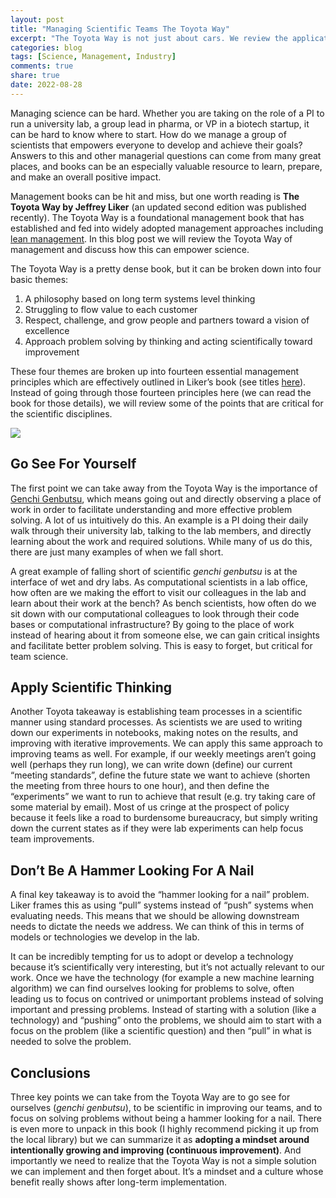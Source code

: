 ```yaml
---
layout: post
title: "Managing Scientific Teams The Toyota Way"
excerpt: "The Toyota Way is not just about cars. We review the application of Toyota management systems to scientific teams."
categories: blog
tags: [Science, Management, Industry]
comments: true
share: true
date: 2022-08-28
---
```


Managing science can be hard. Whether you are taking on the role of a PI to run a university lab, a group lead in pharma, or VP in a biotech startup, it can be hard to know where to start. How do we manage a group of scientists that empowers everyone to develop and achieve their goals? Answers to this and other managerial questions can come from many great places, and books can be an especially valuable resource to learn, prepare, and make an overall positive impact.

Management books can be hit and miss, but one worth reading is **The Toyota Way by Jeffrey Liker** (an updated second edition was published recently). The Toyota Way is a foundational management book that has established and fed into widely adopted management approaches including [lean management](https://en.wikipedia.org/wiki/Lean_manufacturing). In this blog post we will review the Toyota Way of management and discuss how this can empower science.

The Toyota Way is a pretty dense book, but it can be broken down into four basic themes:

1. A philosophy based on long term systems level thinking
2. Struggling to flow value to each customer
3. Respect, challenge, and grow people and partners toward a vision of excellence
4. Approach problem solving by thinking and acting scientifically toward improvement

These four themes are broken up into fourteen essential management principles which are effectively outlined in Liker’s book (see titles [here](https://www.oreilly.com/library/view/the-toyota-way/9781260468526/)). Instead of going through those fourteen principles here (we can read the book for those details), we will review some of the points that are critical for the scientific disciplines.

![](../../../images/toyota.jpg)

## Go See For Yourself

The first point we can take away from the Toyota Way is the importance of [Genchi Genbutsu](https://en.wikipedia.org/wiki/Genchi_Genbutsu), which means going out and directly observing a place of work in order to facilitate understanding and more effective problem solving. A lot of us intuitively do this. An example is a PI doing their daily walk through their university lab, talking to the lab members, and directly learning about the work and required solutions. While many of us do this, there are just many examples of when we fall short.

A great example of falling short of scientific *genchi genbutsu* is at the interface of wet and dry labs. As computational scientists in a lab office, how often are we making the effort to visit our colleagues in the lab and learn about their work at the bench? As bench scientists, how often do we sit down with our computational colleagues to look through their code bases or computational infrastructure? By going to the place of work instead of hearing about it from someone else, we can gain critical insights and facilitate better problem solving. This is easy to forget, but critical for team science.

## Apply Scientific Thinking

Another Toyota takeaway is establishing team processes in a scientific manner using standard processes. As scientists we are used to writing down our experiments in notebooks, making notes on the results, and improving with iterative improvements. We can apply this same approach to improving teams as well. For example, if our weekly meetings aren’t going well (perhaps they run long), we can write down (define) our current “meeting standards”, define the future state we want to achieve (shorten the meeting from three hours to one hour), and then define the “experiments” we want to run to achieve that result (e.g. try taking care of some material by email). Most of us cringe at the prospect of policy because it feels like a road to burdensome bureaucracy, but simply writing down the current states as if they were lab experiments can help focus team improvements. 

## Don’t Be A Hammer Looking For A Nail

A final key takeaway is to avoid the “hammer looking for a nail” problem. Liker frames this as using “pull” systems instead of “push” systems when evaluating needs. This means that we should be allowing downstream needs to dictate the needs we address. We can think of this in terms of models or technologies we develop in the lab.

It can be incredibly tempting for us to adopt or develop a technology because it’s scientifically very interesting, but it’s not actually relevant to our work. Once we have the technology (for example a new machine learning algorithm) we can find ourselves looking for problems to solve, often leading us to focus on contrived or unimportant problems instead of solving important and pressing problems. Instead of starting with a solution (like a technology) and “pushing” onto the problems, we should aim to start with a focus on the problem (like a scientific question) and then “pull” in what is needed to solve the problem.

## Conclusions

Three key points we can take from the Toyota Way are to go see for ourselves (*genchi genbutsu*), to be scientific in improving our teams, and to focus on solving problems without being a hammer looking for a nail. There is even more to unpack in this book (I highly recommend picking it up from the local library) but we can summarize it as **adopting a mindset around intentionally growing and improving (continuous improvement)**. And importantly we need to realize that the Toyota Way is not a simple solution we can implement and then forget about. It’s a mindset and a culture whose benefit really shows after long-term implementation.

